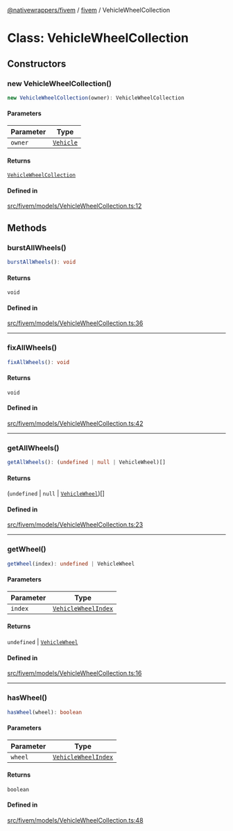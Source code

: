 [@nativewrappers/fivem](../../README.md) / [fivem](../README.md) / VehicleWheelCollection

# Class: VehicleWheelCollection

## Constructors

### new VehicleWheelCollection()

```ts
new VehicleWheelCollection(owner): VehicleWheelCollection
```

#### Parameters

| Parameter | Type |
| ------ | ------ |
| `owner` | [`Vehicle`](Vehicle.md) |

#### Returns

[`VehicleWheelCollection`](VehicleWheelCollection.md)

#### Defined in

[src/fivem/models/VehicleWheelCollection.ts:12](https://github.com/nativewrappers/fivem/blob/2d4fa96d0a81695a673fe4c595d3abfefbf554a5/src/fivem/models/VehicleWheelCollection.ts#L12)

## Methods

### burstAllWheels()

```ts
burstAllWheels(): void
```

#### Returns

`void`

#### Defined in

[src/fivem/models/VehicleWheelCollection.ts:36](https://github.com/nativewrappers/fivem/blob/2d4fa96d0a81695a673fe4c595d3abfefbf554a5/src/fivem/models/VehicleWheelCollection.ts#L36)

***

### fixAllWheels()

```ts
fixAllWheels(): void
```

#### Returns

`void`

#### Defined in

[src/fivem/models/VehicleWheelCollection.ts:42](https://github.com/nativewrappers/fivem/blob/2d4fa96d0a81695a673fe4c595d3abfefbf554a5/src/fivem/models/VehicleWheelCollection.ts#L42)

***

### getAllWheels()

```ts
getAllWheels(): (undefined | null | VehicleWheel)[]
```

#### Returns

(`undefined` \| `null` \| [`VehicleWheel`](VehicleWheel.md))[]

#### Defined in

[src/fivem/models/VehicleWheelCollection.ts:23](https://github.com/nativewrappers/fivem/blob/2d4fa96d0a81695a673fe4c595d3abfefbf554a5/src/fivem/models/VehicleWheelCollection.ts#L23)

***

### getWheel()

```ts
getWheel(index): undefined | VehicleWheel
```

#### Parameters

| Parameter | Type |
| ------ | ------ |
| `index` | [`VehicleWheelIndex`](../enumerations/VehicleWheelIndex.md) |

#### Returns

`undefined` \| [`VehicleWheel`](VehicleWheel.md)

#### Defined in

[src/fivem/models/VehicleWheelCollection.ts:16](https://github.com/nativewrappers/fivem/blob/2d4fa96d0a81695a673fe4c595d3abfefbf554a5/src/fivem/models/VehicleWheelCollection.ts#L16)

***

### hasWheel()

```ts
hasWheel(wheel): boolean
```

#### Parameters

| Parameter | Type |
| ------ | ------ |
| `wheel` | [`VehicleWheelIndex`](../enumerations/VehicleWheelIndex.md) |

#### Returns

`boolean`

#### Defined in

[src/fivem/models/VehicleWheelCollection.ts:48](https://github.com/nativewrappers/fivem/blob/2d4fa96d0a81695a673fe4c595d3abfefbf554a5/src/fivem/models/VehicleWheelCollection.ts#L48)
